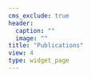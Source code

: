 ```yaml
---
cms_exclude: true
header:
  caption: ""
  image: ""
title: "Publications"
view: 4
type: widget_page
---
```

